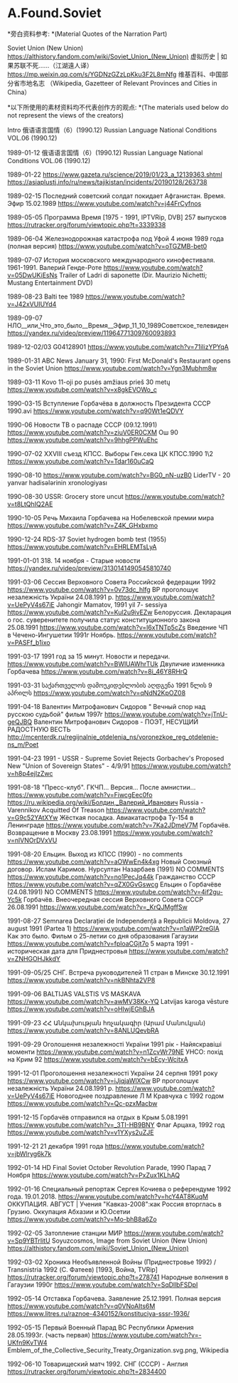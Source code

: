 # A.Found.Soviet

*旁白资料参考:
*(Material Quotes of the Narration Part)

Soviet Union (New Union)
https://althistory.fandom.com/wiki/Soviet_Union_(New_Union)
虚拟历史 | 如果苏联不死……（江湖遠人译）
https://mp.weixin.qq.com/s/YGDNzGZzLpKku3F2L8mNfg
维基百科、中国部分省市地名志
（Wikipedia, Gazetteer of Relevant Provinces and Cities in China）

*以下所使用的素材资料均不代表创作方的观点:
*(The materials used below do not represent the views of the creators)

Intro
俄语语言国情（6）(1990.12)
Russian Language National Conditions VOL.06 (1990.12)

1989-01-12
俄语语言国情（6）(1990.12)
Russian Language National Conditions VOL.06 (1990.12)

1989-01-22
https://www.gazeta.ru/science/2019/01/23_a_12139363.shtml
https://asiaplustj.info/ru/news/tajikistan/incidents/20190128/263738

1989-02-15
Последний советский солдат покидает Афганистан. Время. Эфир 15.02.1989
https://www.youtube.com/watch?v=j44FrCyfnos

1989-05-05
Программа Время [1975 - 1991, IPTVRip, DVB] 257 выпусков
https://rutracker.org/forum/viewtopic.php?t=3339338

1989-06-04
Железнодорожная катастрофа под Уфой 4 июня 1989 года (полная версия)
https://www.youtube.com/watch?v=oTGZMB-bet0

1989-07-07
История московского международного кинофестиваля. 1961-1991. Валерий Генде-Роте
https://www.youtube.com/watch?v=05DwUKiEsNs
Trailer of Ladri di saponette (Dir. Maurizio Nichetti; Mustang Entertainment DVD)

1989-08-23
Balti tee 1989
https://www.youtube.com/watch?v=J42xVUIUYd4

1989-09-07
НЛО__или_Что_это_было__Время__Эфир_11_10_1989Советское_телевиден
https://yandex.ru/video/preview/11964771309760093893

1989-12-02/03
G04128901
https://www.youtube.com/watch?v=71iIizYPYqA

1989-01-31
ABC News January 31, 1990: First McDonald's Restaurant opens in the Soviet Union
https://www.youtube.com/watch?v=Ygn3Mubhm8w

1989-03-11
Kovo 11-oji po pusės amžiaus prieš 30 metų
https://www.youtube.com/watch?v=x8gkEVOWo_c

1990-03-15
Вступление Горбачёва в должность Президента СССР 1990.avi
https://www.youtube.com/watch?v=q90Wt1eQDVY

1990-06
Новости ТВ о распаде СССР (09.12.1991)
https://www.youtube.com/watch?v=ziuV0ER0CXM
Ош 90
https://www.youtube.com/watch?v=9hhgPPWuEhc

1990-07-02
XXVIII съезд КПСС. Выборы Ген.сека ЦК КПСС.1990 1\2
https://www.youtube.com/watch?v=Tdar160uCaQ

1990-08-10
https://www.youtube.com/watch?v=BG0_nN-uzB0
LiderTV - 20 yanvar hadisələrinin xronologiyası

1990-08-30
USSR: Grocery store uncut
https://www.youtube.com/watch?v=t8LtQhIQ2AE

1990-10-05
Речь Михаила Горбачева на Нобелевской премии мира
https://www.youtube.com/watch?v=Z4K_GHxbxmo

1990-12-24
RDS-37 Soviet hydrogen bomb test (1955)
https://www.youtube.com/watch?v=EHRLEMTsLyA

1991-01-01
318. 14 ноября - Старые новости
https://yandex.ru/video/preview/3130141490545810740

1991-03-06
Сессия Верховного Совета Российской федерации 1992
https://www.youtube.com/watch?v=0v73dc_hlfg
ВР проголошує незалежність України 24.08.1991 р.
https://www.youtube.com/watch?v=UePyV4s67iE
Jahongir Mamatov, 1991 yil 7- sessiya
https://www.youtube.com/watch?v=Kul2u9ivEZw
Белоруссия. Декларация о гос. суверенитете получила статус конституционного закона 25.08.1991
https://www.youtube.com/watch?v=l6xTNTp5cZs
Введение ЧП в Чечено-Ингушетии 1991г Ноябрь.
https://www.youtube.com/watch?v=PASFf_b1ixo

1991-03-17
1991 год за 15 минут. Новости и передачи.
https://www.youtube.com/watch?v=BWlUAWhrTUk
Двуличие изменника Горбачева
https://www.youtube.com/watch?v=8i_46Y8RHrQ

1991-03-31
საქართველოს დამოუკიდებლობის აღდგენა 1991 წლის 9 აპრილს
https://www.youtube.com/watch?v=qNdN2KpOZ08

1991-04-18
Валентин Митрофанович Сидоров " Вечный спор над русскою судьбой" фильм 1997г
https://www.youtube.com/watch?v=jTnU-geQJBQ
Валентин Митрофанович Сидоров - ПОЭТ, НЕСУЩИЙ РАДОСТНУЮ ВЕСТЬ
http://mcenterdk.ru/regijnalnie_otdelenia_ns/voronezkoe_reg_otdelenie-ns_m/Poet

1991-04-23
1991 - USSR - Supreme Soviet Rejects Gorbachev's Proposed New "Union of Sovereign States" - 4/9/91
https://www.youtube.com/watch?v=h8p4ejIzZwc

1991-08-18
"Пресс-клуб". ГКЧП... Версия... После амнистии...
https://www.youtube.com/watch?v=FiwcgEec0fo
https://ru.wikipedia.org/wiki/Болдин,_Валерий_Иванович
Russia - Varennikov Acquitted Of Treason
https://www.youtube.com/watch?v=G9c52YAtXYw
Жёсткая посадка. Авиакатастрофа Ту-154 в Ленинграде
https://www.youtube.com/watch?v=7Ka2JDmeV7M
Горбачёв. Возвращение в Москву 23.08.1991
https://www.youtube.com/watch?v=nlVNOrDVxVU

1991-08-20
Ельцин. Выход из КПСС (1990) - no comments
https://www.youtube.com/watch?v=aOWwEn4k4xg
Новый Союзный договор. Ислам Каримов. Нурсултан Назарбаев (1991) NO COMMENTS
https://www.youtube.com/watch?v=no1PecJq44k
Гражданство СССР
https://www.youtube.com/watch?v=qZX0GvGswcg
Ельцин о Горбачёве (24.08.1991) NO COMMENTS
https://www.youtube.com/watch?v=4if2gu-Yc5k
Горбачёв. Внеочередная сессия Верховного Совета СССР 26.08.1991
https://www.youtube.com/watch?v=_KrQJMgffSw

1991-08-27
Semnarea Declarației de Independență a Republicii Moldova, 27 august 1991 (Partea 1)
https://www.youtube.com/watch?v=n1aWP2reGlA
Как это было. Фильм о 25-летии со дня образования Гагаузии
https://www.youtube.com/watch?v=fploaCGjt7o
5 марта 1991 - историческая дата для Приднестровья
https://www.youtube.com/watch?v=ZNHGOHJkkdY

1991-09-05/25
СНГ. Встреча руководителей 11 стран в Минске 30.12.1991
https://www.youtube.com/watch?v=nkBNhta2VP8

1991-09-06
BALTIJAS VALSTIS VS MASKAVA
https://www.youtube.com/watch?v=awMV38Kx-YQ
Latvijas karoga vēsture
https://www.youtube.com/watch?v=oHIwjEGhBJA

1991-09-23
ՀՀ Անկախության հռչակագիր (Արամ Մանուկյան)
https://www.youtube.com/watch?v=8ANLUQevbRA

1991-09-29
Оголошення незалежності України 1991 рік - Найяскравіші моменти
https://www.youtube.com/watch?v=n1ZcvWr79NE
УНСО: похід на Крим 92
https://www.youtube.com/watch?v=bEcy-WcitxA

1991-12-01
Проголошення незалежності України 24 серпня 1991 року
https://www.youtube.com/watch?v=iJjqjaWlXCw
ВР проголошує незалежність України 24.08.1991 р.
https://www.youtube.com/watch?v=UePyV4s67iE
Новогоднее поздравление Л М Кравчука с 1992 годом
https://www.youtube.com/watch?v=Qc-pzxMacbw

1991-12-15
Горбачёв отправился на отдых в Крым 5.08.1991
https://www.youtube.com/watch?v=_3TI-HB9BNY
Флаг Арцаха, 1992 год
https://www.youtube.com/watch?v=v1YXys2uZJE

1991-12-21
21 декабря 1991 года
https://www.youtube.com/watch?v=jbWlryg6k7k

1992-01-14
HD Final Soviet October Revolution Parade, 1990 Парад 7 Ноября
https://www.youtube.com/watch?v=PxZux1KLhAQ

1992-01-16
Специальный репортаж Сергея Кочиева о референдуме 1992 года. 19.01.2018.
https://www.youtube.com/watch?v=hcY4AT8KuqM
ОККУПАЦИЯ. АВГУСТ | Учения "Кавказ-2008":как Россия вторглась в Грузию. Оккупация Абхазии и Ю.Осетии
https://www.youtube.com/watch?v=Mo-bhB8a6Zo

1992-02-05
Затопление станции МИР
https://www.youtube.com/watch?v=Sp9YBTrIitU
Soyuzcosmos, Image from Soviet Union (New Union)
https://althistory.fandom.com/wiki/Soviet_Union_(New_Union)

1992-03-02
Хроника Необъявленной Войны (Приднестровье 1992) / Transnistria 1992 (С. Фатеев) [1993, Война, TVRip]
https://rutracker.org/forum/viewtopic.php?t=278741
Народные волнения в Гагаузии 1990г
https://www.youtube.com/watch?v=SqDllbFSDpI

1992-05-14
Отставка Горбачева. Заявление 25.12.1991. Полная версия
https://www.youtube.com/watch?v=q0VNoAIts6M
https://www.litres.ru/raznoe-4340152/konstituciya-sssr-1936/

1992-05-15
Первый Военный Парад ВС Республики Армения 28.05.1993г. (часть первая)
https://www.youtube.com/watch?v=-UKfn9KvTW4
Emblem_of_the_Collective_Security_Treaty_Organization.svg.png, Wikipedia

1992-06-10
Товарищеский матч 1992. СНГ (СССР) - Англия
https://rutracker.org/forum/viewtopic.php?t=2834400

